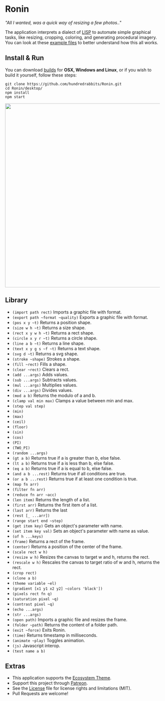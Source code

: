 # Ronin

_"All I wanted, was a quick way of resizing a few photos.."_

The application interprets a dialect of [LISP](https://en.wikipedia.org/wiki/Lisp_(programming_language)) to automate simple graphical tasks, like resizing, cropping, coloring, and generating procedural imagery. You can look at these [example files](https://github.com/hundredrabbits/Ronin/tree/master/examples) to better understand how this all works.

## Install & Run

You can download [builds](https://hundredrabbits.itch.io/ronin) for **OSX, Windows and Linux**, or if you wish to build it yourself, follow these steps:

```
git clone https://github.com/hundredrabbits/Ronin.git
cd Ronin/desktop/
npm install
npm start
```

<img src='https://raw.githubusercontent.com/hundredrabbits/Ronin/master/PREVIEW.jpg' width='600'/>

## Library

- `(import path rect)` Imports a graphic file with format.
- `(export path ~format ~quality)` Exports a graphic file with format.
- `(pos x y ~t)` Returns a position shape.
- `(size w h ~t)` Returns a size shape.
- `(rect x y w h ~t)` Returns a rect shape.
- `(circle x y r ~t)` Returns a circle shape.
- `(line a b ~t)` Returns a line shape.
- `(text x y g s ~f ~t)` Returns a text shape.
- `(svg d ~t)` Returns a svg shape.
- `(stroke ~shape)` Strokes a shape.
- `(fill ~rect)` Fills a shape.
- `(clear ~rect)` Clears a rect.
- `(add ...args)` Adds values.
- `(sub ...args)` Subtracts values.
- `(mul ...args)` Multiplies values.
- `(div ...args)` Divides values.
- `(mod a b)` Returns the modulo of a and b.
- `(clamp val min max)` Clamps a value between min and max.
- `(step val step)` 
- `(min)` 
- `(max)` 
- `(ceil)` 
- `(floor)` 
- `(sin)` 
- `(cos)` 
- `(PI)` 
- `(TWO_PI)` 
- `(random ...args)` 
- `(gt a b)` Returns true if a is greater than b, else false.
- `(lt a b)` Returns true if a is less than b, else false.
- `(eq a b)` Returns true if a is equal to b, else false.
- `(and a b ...rest)` Returns true if all conditions are true.
- `(or a b ...rest)` Returns true if at least one condition is true.
- `(map fn arr)` 
- `(filter fn arr)` 
- `(reduce fn arr ~acc)` 
- `(len item)` Returns the length of a list.
- `(first arr)` Returns the first item of a list.
- `(last arr)` Returns the last
- `(rest [_ ...arr])` 
- `(range start end ~step)` 
- `(get item key)` Gets an object's parameter with name.
- `(set item key val)` Sets an object's parameter with name as value.
- `(of h ...keys)` 
- `(frame)` Returns a rect of the frame.
- `(center)` Returns a position of the center of the frame.
- `(scale rect w h)` 
- `(resize w h)` Resizes the canvas to target w and h, returns the rect.
- `(rescale w h)` Rescales the canvas to target ratio of w and h, returns the rect.
- `(crop rect)` 
- `(clone a b)` 
- `(theme variable ~el)` 
- `(gradient [x1 y1 x2 y2] ~colors 'black'])` 
- `(pixels rect fn q)` 
- `(saturation pixel ~q)` 
- `(contrast pixel ~q)` 
- `(echo ...args)` 
- `(str ...args)` 
- `(open path)` Imports a graphic file and resizes the frame.
- `(folder ~path)` Returns the content of a folder path.
- `(exit ~force)` Exits Ronin.
- `(time)` Returns timestamp in milliseconds.
- `(animate ~play)` Toggles animation.
- `(js)` Javascript interop.
- `(test name a b)` 

## Extras

- This application supports the [Ecosystem Theme](https://github.com/hundredrabbits/Themes).
- Support this project through [Patreon](https://patreon.com/100).
- See the [License](LICENSE.md) file for license rights and limitations (MIT).
- Pull Requests are welcome!
